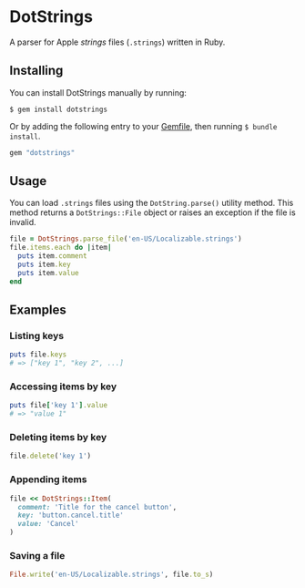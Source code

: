 # DotStrings

A parser for Apple *strings* files (`.strings`) written in Ruby.

## Installing

You can install DotStrings manually by running:

```shell
$ gem install dotstrings
```

Or by adding the following entry to your [Gemfile](https://guides.cocoapods.org/using/a-gemfile.html), then running `$ bundle install`.

```ruby
gem "dotstrings"
```

## Usage

You can load `.strings` files using the `DotString.parse()` utility method. This method returns a `DotStrings::File` object or raises an exception if the file is invalid.

```ruby
file = DotStrings.parse_file('en-US/Localizable.strings')
file.items.each do |item|
  puts item.comment
  puts item.key
  puts item.value
end
```

## Examples

### Listing keys

```ruby
puts file.keys
# => ["key 1", "key 2", ...]
```

### Accessing items by key

```ruby
puts file['key 1'].value
# => "value 1"
```

### Deleting items by key

```ruby
file.delete('key 1')
```

### Appending items

```ruby
file << DotStrings::Item(
  comment: 'Title for the cancel button',
  key: 'button.cancel.title'
  value: 'Cancel'
)
```

### Saving a file

```ruby
File.write('en-US/Localizable.strings', file.to_s)
```
